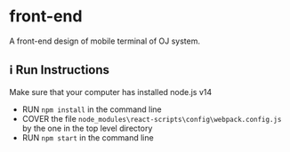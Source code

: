 # front-end
A front-end design of mobile terminal of OJ system.

## ℹ️ Run Instructions 
Make sure that your computer has installed node.js v14
- RUN `npm install` in the command line
- COVER the file `node_modules\react-scripts\config\webpack.config.js` by the one in the top level directory
- RUN `npm start` in the command line